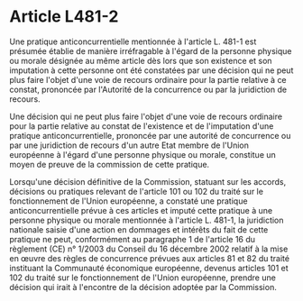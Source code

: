 # Article L481-2

Une pratique anticoncurrentielle mentionnée à l'article L. 481-1 est présumée établie de manière irréfragable à l'égard de la personne physique ou morale désignée au même article dès lors que son existence et son imputation à cette personne ont été constatées par une décision qui ne peut plus faire l'objet d'une voie de recours ordinaire pour la partie relative à ce constat, prononcée par l'Autorité de la concurrence ou par la juridiction de recours.

Une décision qui ne peut plus faire l'objet d'une voie de recours ordinaire pour la partie relative au constat de l'existence et de l'imputation d'une pratique anticoncurrentielle, prononcée par une autorité de concurrence ou par une juridiction de recours d'un autre Etat membre de l'Union européenne à l'égard d'une personne physique ou morale, constitue un moyen de preuve de la commission de cette pratique.

Lorsqu'une décision définitive de la Commission, statuant sur les accords, décisions ou pratiques relevant de l'article 101 ou 102 du traité sur le fonctionnement de l'Union européenne, a constaté une pratique anticoncurrentielle prévue à ces articles et imputé cette pratique à une personne physique ou morale mentionnée à l'article L. 481-1, la juridiction nationale saisie d'une action en dommages et intérêts du fait de cette pratique ne peut, conformément au paragraphe 1 de l'article 16 du règlement (CE) n° 1/2003 du Conseil du 16 décembre 2002 relatif à la mise en œuvre des règles de concurrence prévues aux articles 81 et 82 du traité instituant la Communauté économique européenne, devenus articles 101 et 102 du traité sur le fonctionnement de l'Union européenne, prendre une décision qui irait à l'encontre de la décision adoptée par la Commission.
